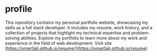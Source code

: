 # profile
This repository contains my personal portfolio website, showcasing my skills as a full stack developer. It includes my resume, work history, and a collection of projects that highlight my technical expertise and problem-solving abilities. Explore my portfolio to learn more about my work and experience in the field of web development.
Visit site [https://omar0ali.github.io/resume/](https://omar0ali.github.io/resume)
